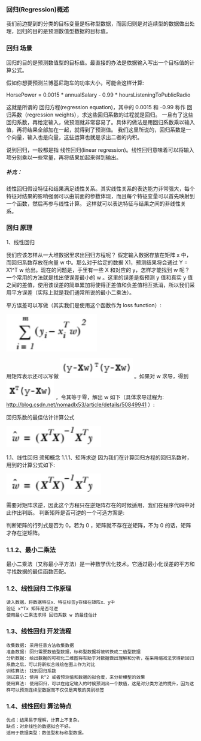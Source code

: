 ### 回归(Regression)概述

我们前边提到的分类的目标变量是标称型数据，而回归则是对连续型的数据做出处理，回归的目的是预测数值型数据的目标值。

### 回归 场景

回归的目的是预测数值型的目标值。最直接的办法是依据输入写出一个目标值的计算公式。

假如你想要预测兰博基尼跑车的功率大小，可能会这样计算:

HorsePower = 0.0015 * annualSalary - 0.99 * hoursListeningToPublicRadio

这就是所谓的 回归方程(regression equation)，其中的 0.0015 和 -0.99 称作 回归系数（regression weights），求这些回归系数的过程就是回归。
一旦有了这些回归系数，再给定输入，做预测就非常容易了。具体的做法是用回归系数乘以输入值，再将结果全部加在一起，就得到了预测值。
我们这里所说的，回归系数是一个向量，输入也是向量，这些运算也就是求出二者的内积。

说到回归，一般都是指 线性回归(linear regression)。线性回归意味着可以将输入项分别乘以一些常量，再将结果加起来得到输出。

##### 补充：

线性回归假设特征和结果满足线性关系。其实线性关系的表达能力非常强大，每个特征对结果的影响强弱可以由前面的参数体现，而且每个特征变量可以首先映射到一个函数，然后再参与线性计算。
这样就可以表达特征与结果之间的非线性关系。

### 回归 原理

1、线性回归

我们应该怎样从一大堆数据里求出回归方程呢？ 假定输入数据存放在矩阵 x 中，而回归系数存放在向量 w 中。那么对于给定的数据 X1，预测结果将会通过 Y = X1^T w 给出。现在的问题是，手里有一些 X 和对应的 y，怎样才能找到 w 呢？一个常用的方法就是找出使误差最小的 w 。这里的误差是指预测 y 值和真实 y 值之间的差值，使用该误差的简单累加将使得正差值和负差值相互抵消，所以我们采用平方误差（实际上就是我们通常所说的最小二乘法）。

平方误差可以写做（其实我们是使用这个函数作为 loss function）:

![Image text](https://github.com/moveondo/python-MachineLearning/blob/master/%E5%9B%9E%E5%BD%92/image/1.jpg)


用矩阵表示还可以写做 ![Image text](https://github.com/moveondo/python-MachineLearning/blob/master/%E5%9B%9E%E5%BD%92/image/2.jpg)
 。如果对 w 求导，得到 ![Image text](https://github.com/moveondo/python-MachineLearning/blob/master/%E5%9B%9E%E5%BD%92/image/3.jpg)
，令其等于零，解出 w 如下（具体求导过程为: http://blog.csdn.net/nomadlx53/article/details/50849941 ）:

回归系数的最佳估计计算公式

![Image text](https://github.com/moveondo/python-MachineLearning/blob/master/%E5%9B%9E%E5%BD%92/image/4.jpg)


1.1、线性回归 须知概念
1.1.1、矩阵求逆
因为我们在计算回归方程的回归系数时，用到的计算公式如下:

![Image text](https://github.com/moveondo/python-MachineLearning/blob/master/%E5%9B%9E%E5%BD%92/image/4.jpg)


需要对矩阵求逆，因此这个方程只在逆矩阵存在的时候适用，我们在程序代码中对此作出判断。 判断矩阵是否可逆的一个可选方案是:

判断矩阵的行列式是否为 0，若为 0 ，矩阵就不存在逆矩阵，不为 0 的话，矩阵才存在逆矩阵。

### 1.1.2、最小二乘法

最小二乘法（又称最小平方法）是一种数学优化技术。它通过最小化误差的平方和寻找数据的最佳函数匹配。

### 1.2、线性回归 工作原理

```
读入数据，将数据特征x、特征标签y存储在矩阵x、y中
验证 x^Tx 矩阵是否可逆
使用最小二乘法求得 回归系数 w 的最佳估计
```

### 1.3、线性回归 开发流程

```
收集数据: 采用任意方法收集数据
准备数据: 回归需要数值型数据，标称型数据将被转换成二值型数据
分析数据: 绘出数据的可视化二维图将有助于对数据做出理解和分析，在采用缩减法求得新回归系数之后，可以将新拟合线绘在图上作为对比
训练算法: 找到回归系数
测试算法: 使用 R^2 或者预测值和数据的拟合度，来分析模型的效果
使用算法: 使用回归，可以在给定输入的时候预测出一个数值，这是对分类方法的提升，因为这样可以预测连续型数据而不仅仅是离散的类别标签
```


### 1.4、线性回归 算法特点

```
优点：结果易于理解，计算上不复杂。
缺点：对非线性的数据拟合不好。
适用于数据类型：数值型和标称型数据。
```
